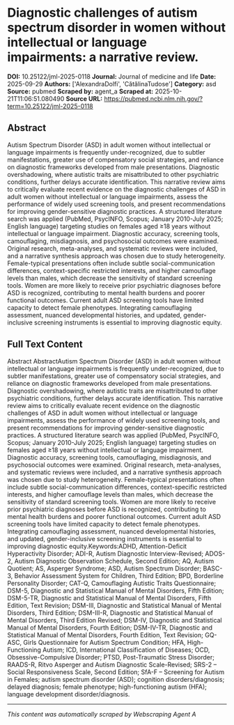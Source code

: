 # Diagnostic challenges of autism spectrum disorder in women without intellectual or language impairments: a narrative review.

**DOI:** 10.25122/jml-2025-0118
**Journal:** Journal of medicine and life
**Date:** 2025-09-29
**Authors:** ['AlexandraDolfi', 'CătălinaTudose']
**Category:** asd
**Source:** pubmed
**Scraped by:** agent_a
**Scraped at:** 2025-10-21T11:06:51.080490
**Source URL:** https://pubmed.ncbi.nlm.nih.gov/?term=10.25122/jml-2025-0118

## Abstract

Autism Spectrum Disorder (ASD) in adult women without intellectual or language impairments is frequently under-recognized, due to subtler manifestations, greater use of compensatory social strategies, and reliance on diagnostic frameworks developed from male presentations. Diagnostic overshadowing, where autistic traits are misattributed to other psychiatric conditions, further delays accurate identification. This narrative review aims to critically evaluate recent evidence on the diagnostic challenges of ASD in adult women without intellectual or language impairments, assess the performance of widely used screening tools, and present recommendations for improving gender-sensitive diagnostic practices. A structured literature search was applied (PubMed, PsycINFO, Scopus; January 2010-July 2025; English language) targeting studies on females aged ≥18 years without intellectual or language impairment. Diagnostic accuracy, screening tools, camouflaging, misdiagnosis, and psychosocial outcomes were examined. Original research, meta-analyses, and systematic reviews were included, and a narrative synthesis approach was chosen due to study heterogeneity. Female-typical presentations often include subtle social-communication differences, context-specific restricted interests, and higher camouflage levels than males, which decrease the sensitivity of standard screening tools. Women are more likely to receive prior psychiatric diagnoses before ASD is recognized, contributing to mental health burdens and poorer functional outcomes. Current adult ASD screening tools have limited capacity to detect female phenotypes. Integrating camouflaging assessment, nuanced developmental histories, and updated, gender-inclusive screening instruments is essential to improving diagnostic equity.

## Full Text Content

Abstract AbstractAutism Spectrum Disorder (ASD) in adult women without intellectual or language impairments is frequently under-recognized, due to subtler manifestations, greater use of compensatory social strategies, and reliance on diagnostic frameworks developed from male presentations. Diagnostic overshadowing, where autistic traits are misattributed to other psychiatric conditions, further delays accurate identification. This narrative review aims to critically evaluate recent evidence on the diagnostic challenges of ASD in adult women without intellectual or language impairments, assess the performance of widely used screening tools, and present recommendations for improving gender-sensitive diagnostic practices. A structured literature search was applied (PubMed, PsycINFO, Scopus; January 2010-July 2025; English language) targeting studies on females aged ≥18 years without intellectual or language impairment. Diagnostic accuracy, screening tools, camouflaging, misdiagnosis, and psychosocial outcomes were examined. Original research, meta-analyses, and systematic reviews were included, and a narrative synthesis approach was chosen due to study heterogeneity. Female-typical presentations often include subtle social-communication differences, context-specific restricted interests, and higher camouflage levels than males, which decrease the sensitivity of standard screening tools. Women are more likely to receive prior psychiatric diagnoses before ASD is recognized, contributing to mental health burdens and poorer functional outcomes. Current adult ASD screening tools have limited capacity to detect female phenotypes. Integrating camouflaging assessment, nuanced developmental histories, and updated, gender-inclusive screening instruments is essential to improving diagnostic equity.Keywords:ADHD, Attention-Deficit Hyperactivity Disorder; ADI-R, Autism Diagnostic Interview-Revised; ADOS-2, Autism Diagnostic Observation Schedule, Second Edition; AQ, Autism Quotient; AS, Asperger Syndrome; ASD, Autism Spectrum Disorder; BASC-3, Behavior Assessment System for Children, Third Edition; BPD, Borderline Personality Disorder; CAT-Q, Camouflaging Autistic Traits Questionnaire; DSM-5, Diagnostic and Statistical Manual of Mental Disorders, Fifth Edition; DSM-5-TR, Diagnostic and Statistical Manual of Mental Disorders, Fifth Edition, Text Revision; DSM-III, Diagnostic and Statistical Manual of Mental Disorders, Third Edition; DSM-III-R, Diagnostic and Statistical Manual of Mental Disorders, Third Edition Revised; DSM-IV, Diagnostic and Statistical Manual of Mental Disorders, Fourth Edition; DSM-IV-TR, Diagnostic and Statistical Manual of Mental Disorders, Fourth Edition, Text Revision; GQ-ASC, Girls Questionnaire for Autism Spectrum Condition; HFA, High-Functioning Autism; ICD, International Classification of Diseases; OCD, Obsessive-Compulsive Disorder; PTSD, Post-Traumatic Stress Disorder; RAADS-R, Ritvo Asperger and Autism Diagnostic Scale-Revised; SRS-2 – Social Responsiveness Scale, Second Edition; SfA-F – Screening for Autism in Females; autism spectrum disorder (ASD); cognition disorders/diagnosis; delayed diagnosis; female phenotype; high-functioning autism (HFA); language development disorder/diagnosis.

---
*This content was automatically scraped by Webscraping Agent A*
